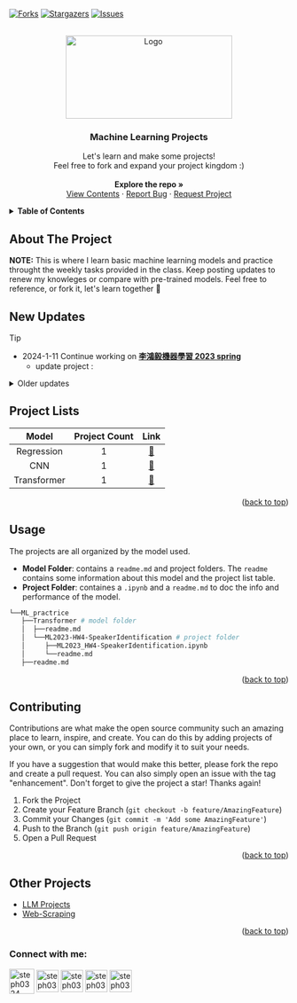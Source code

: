 

<!-- PROJECT SHIELDS -->
<!--
*** I'm using markdown "reference style" links for readability.
*** Reference links are enclosed in brackets [ ] instead of parentheses ( ).
*** See the bottom of this document for the declaration of the reference variables
*** for contributors-url, forks-url, etc. This is an optional, concise syntax you may use.
*** https://www.markdownguide.org/basic-syntax/#reference-style-links
-->
[![Forks][forks-shield]][forks-url]
[![Stargazers][stars-shield]][stars-url]
[![Issues][issues-shield]][issues-url]


<!-- PROJECT LOGO -->
<br />
<div align="center">
  <a href="https://github.com/stephanie0324/ML_practrice">
    <img src="https://i.pinimg.com/originals/0c/64/9a/0c649a17ec1e5f5ca340248b4ef4e4be.gif" alt="Logo" width="300" height="150">
  </a>

  <h3 align="center">Machine Learning Projects</h3>

  <p align="center">
    Let's learn and make some projects!
    <br>  
    Feel free to fork and expand your project kingdom :)
    <br>
    <br />
    <a ><strong>Explore the repo »</strong></a>
    <br />
    <a href="##table-of-contents">View Contents</a>
    ·
    <a href="https://github.com/stephanie0324/ML_practrice/issues">Report Bug</a>
    ·
    <a href="https://github.com/stephanie0324/ML_practrice/issues">Request Project</a>
  </p>
</div>
<!-- TABLE OF CONTENTS -->
<details>
  <summary><strong>Table of Contents</strong></summary>
  <ol>
    <li><a href="#about-the-project">About The Project</a></li>
    <li><a href="#new-updates">New Updates</a></li>
    <li><a href="#project-lists">New Updates</a></li>
    <li><a href="#usage">Usage</a></li>
    <li><a href="#roadmap">Roadmap</a></li>
    <li><a href="#contributing">Contributing</a></li>
    <li><a href="#license">License</a></li>
    <li><a href="#contact">Contact</a></li>
    <li><a href="#acknowledgments">Acknowledgments</a></li>
  </ol>
</details>



<!-- ABOUT THE PROJECT -->
## About The Project

**NOTE:** This is where I learn basic machine learning models and practice throught the weekly tasks provided in the class. Keep posting updates to renew my knowleges or compare with pre-trained models. Feel free to reference, or fork it, let's learn together 🚀


<!-- NEW UPDATES -->
## New Updates

> [!TIP]
> * 2024-1-11 Continue working on [**李鴻毅機器學習 2023 spring**](https://speech.ee.ntu.edu.tw/~hylee/ml/2023-spring.php)
>   * update project : []()

<!-- OLD UPDATES -->
<details>
  <summary>Older updates</summary>
  <ol>
    <li><a >2023-9-27 Start 李鴻毅機器學習 2023 spring</a></li>
  </ol>
</details>

## Project Lists
| Model| Project Count| Link |
| :----:  |  :----:  | :----:  |
| Regression | 1 | [:open_file_folder:](Regression/) |
|CNN|1|  [:open_file_folder:](CNN)|
|Transformer|1|  [:open_file_folder:](Transformer)|
<p align="right">(<a href="#readme-top">back to top</a>)</p>

<!-- USAGE EXAMPLES -->
## Usage
The projects are all organized by the model used.
* **Model Folder**: contains a `readme.md` and project folders. The `readme` contains some information about this model and the project list table.
* **Project Folder**: containes a `.ipynb` and a `readme.md` to doc the info and performance of the model.
```bash
└──ML_practrice
   ├──Transformer # model folder
   │  ├──readme.md 
   │  └──ML2023-HW4-SpeakerIdentification # project folder
   │     ├──ML2023_HW4-SpeakerIdentification.ipynb
   │     └──readme.md
   ├──readme.md
```
<p align="right">(<a href="#readme-top">back to top</a>)</p>

<!-- CONTRIBUTING -->

## Contributing
Contributions are what make the open source community such an amazing place to learn, inspire, and create. 
You can do this by adding projects of your own, or you can simply fork and modify it to suit your needs.

If you have a suggestion that would make this better, please fork the repo and create a pull request. You can also simply open an issue with the tag "enhancement".
Don't forget to give the project a star! Thanks again!

1. Fork the Project
2. Create your Feature Branch (`git checkout -b feature/AmazingFeature`)
3. Commit your Changes (`git commit -m 'Add some AmazingFeature'`)
4. Push to the Branch (`git push origin feature/AmazingFeature`)
5. Open a Pull Request

<p align="right">(<a href="#readme-top">back to top</a>)</p>


## Other Projects
* [LLM Projects](https://github.com/stephanie0324/Finetune_LLM)
* [Web-Scraping](https://github.com/stephanie0324/Web-Scraping-)

<p align="right">(<a href="#readme-top">back to top</a>)</p>


<h3 align="left">Connect with me:</h3>
<p align="left">
<a href="https://github.com/stephanie0324/" target="blank"><img align='center' src= "https://cdn2.iconfinder.com/data/icons/font-awesome/1792/github-square-512.png"alt="steph0324" height="45" width="45" /></a>
<a href="https://www.facebook.com/profile.php?id=100005029028402&locale=zh_TW" target="blank"><img align="center" src="https://static-00.iconduck.com/assets.00/facebook-icon-512x512-seb542ju.png" alt="steph0324" height="40" width="40" /></a>
<a href="https://www.linkedin.com/in/stephanie-chiang-42100b165/" target="blank"><img align="center" src="https://cdn-icons-png.flaticon.com/256/174/174857.png" alt="steph0324" height="40" width="40" /></a>
<a href="https://www.instagram.com/yrs_2499?igsh=MXJ5MHNpc2ZxNHh5NA%3D%3D&utm_source=qr" target="blank"><img align="center" src="https://upload.wikimedia.org/wikipedia/commons/thumb/a/a5/Instagram_icon.png/600px-Instagram_icon.png" alt="steph0324" height="40" width="40" /></a>
<a href="https://www.youtube.com/channel/UCpIrOv7O2R7HfpCEMQEOOKQ" target="blank"><img align="center" src="https://static-00.iconduck.com/assets.00/youtube-icon-512x512-80maysdk.png" alt="steph0324" height="40" width="40" /></a>

<!-- MARKDOWN LINKS & IMAGES -->
<!-- https://www.markdownguide.org/basic-syntax/#reference-style-links -->
[forks-shield]: https://img.shields.io/github/forks/stephanie0324/ML_practrice.svg?style=for-the-badge
[forks-url]:https://github.com/stephanie0324/ML_practrice/forks
[stars-shield]: https://img.shields.io/github/stars/stephanie0324/ML_practrice.svg?style=for-the-badge
[stars-url]: https://github.com/stephanie0324/ML_practrice/stargazers
[issues-shield]: https://img.shields.io/github/issues/stephanie0324/ML_practrice.svg?style=for-the-badge
[issues-url]: https://github.com/stephanie0324/ML_practrice/issues

